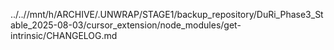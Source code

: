 ../..//mnt/h/ARCHIVE/.UNWRAP/STAGE1/backup_repository/DuRi_Phase3_Stable_2025-08-03/cursor_extension/node_modules/get-intrinsic/CHANGELOG.md